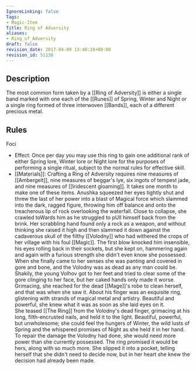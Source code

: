 ```yaml
---
IgnoreLinking: false
Tags:
- Magic-Item
Title: Ring of Adversity
aliases:
- Ring_of_Adversity
draft: false
revision_date: 2017-04-09 13:40:28+00:00
revision_id: 51138
---
```


## Description
The most common form taken by a [[Ring of Adversity]] is either a single band marked with one each of the [[Runes]] of Spring, Winter and Night or a single ring formed of three interwoven [[Bands]], each of a different precious metal.
## Rules
Foci
* Effect: Once per day you may use this ring to gain one additional rank of either Spring lore, Winter lore or Night lore for the purposes of performing a single ritual, subject to the normal rules for effective skill.
* [[Materials]]: Crafting a Ring of Adversity requires nine measures of [[Ambergelt]], nine measures of beggar's lye, six ingots of tempest jade, and nine measures of [[Iridescent gloaming]]. It takes one month to make one of these items.
Anushka squeezed her eyes tightly shut and threw the last of her power into a blast of Magical force which slammed into the dark, ragged figure, throwing him off balance and onto the treacherous lip of rock overlooking the waterfall.  Close to collapse, she crawled toWards him as he struggled to pUll himself back from the brink.  Her scrabbling hand found only a rock as a weapon, and without thinking she raised it high and then slammed it down against the cadaverous skull of the filthy [[Volodny]] who had withered the crops of her village with his foul [[Magic]].  The first blow knocked him insensible, his eyes rolling back in their sockets, but she kept on, hammering again and again with a furious strength she didn't even know she possessed.  When she finally came to her senses she was panting and covered in gore and bone, and the Volodny was as dead as any man could be.
Shakily, the young Volhov got to her feet and tried to clear some of the gore clinging to her face, but her caked hands only made it worse.  Grimacing, she reached for the dead [[Mage]]'s robe to clean herself, and that was when she saw it.  About his finger was an exquisite ring, glistening with strands of magical metal and artistry.  Beautiful and powerful, she knew what it was as soon as she laid eyes on it.  
She teased [[The Ring]] from the Volodny's dead finger, grimacing at his long, filth-encrusted nails, and held it to the light.  Beautiful, powerful, but unwholesome; she could feel the hungers of Winter, the wild lusts of Spring and the whispered promises of Night as she held it in her hand.  To repair the damage the Volodny had done, she would need more power than she currently possessed.  The ring promised it would be hers, along with so much more.
She slipped it into a pocket, telling herself that she didn't need to decide now, but in her heart she knew the decision had already been made.